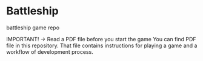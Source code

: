 # Battleship
battleship game repo

IMPORTANT! -> Read a PDF file before you start the game
You can find PDF file in this repository. That file contains instructions for playing a game and a workflow of development process.
